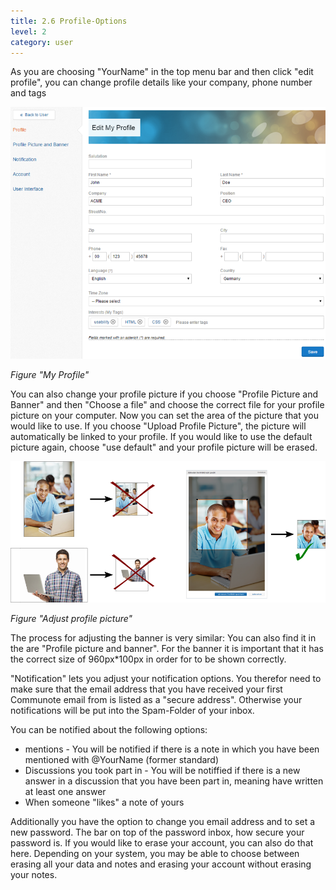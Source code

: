 ```yaml
---
title: 2.6 Profile-Options
level: 2
category: user
---
```


As you are choosing "YourName" in the top menu bar and then click "edit profile", you can change profile details like your company, phone number and tags

![](/images/docu/user_edit.png)

_Figure "My Profile"_

You can also change your profile picture if you choose "Profile Picture and Banner" and then "Choose a file" and choose the correct file for your profile picture on your computer. Now you can set the area of the picture that you would like to use. If you choose "Upload Profile Picture", the picture will automatically be linked to your profile. If you would like to use the default picture again, choose "use default" and your profile picture will be erased.

![](/images/docu/profile_picture_helper.png)

_Figure "Adjust profile picture"_

The process for adjusting the banner is very similar: You can also find it in the are "Profile picture and banner". For the banner it is important that it has the correct size of 960px*100px in order for to be shown correctly.

"Notification" lets you adjust your notification options. You therefor need to make sure that the email address that you have received your first Communote email from is listed as a "secure address". Otherwise your notifications will be put into the Spam-Folder of your inbox.

You can be notified about the following options:

*   mentions - You will be notified if there is a note in which you have been mentioned with @YourName (former standard)
*   Discussions you took part in - You will be notiffied if there is a new answer in a discussion that you have been part in, meaning have written at least one answer
*   When someone "likes" a note of yours

Additionally you have the option to change you email address and to set a new password. The bar on top of the password inbox, how secure your password is. If you would like to erase your account, you can also do that here. Depending on your system, you may be able to choose between erasing all your data and notes and erasing your account without erasing your notes.
